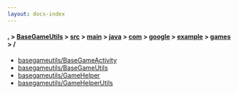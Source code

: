 ```yaml
---
layout: docs-index
---
```

#### [.](./../../../../../../../../index) > [BaseGameUtils](./../../../../../../../index) > [src](./../../../../../../index) > [main](./../../../../../index) > [java](./../../../../index) > [com](./../../../index) > [google](./../../index) > [example](./../index) > [games](./index) > **/**

- [basegameutils/BaseGameActivity](basegameutils/BaseGameActivity)
- [basegameutils/BaseGameUtils](basegameutils/BaseGameUtils)
- [basegameutils/GameHelper](basegameutils/GameHelper)
- [basegameutils/GameHelperUtils](basegameutils/GameHelperUtils)
